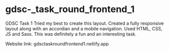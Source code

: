 # gdsc-_task_round_frontend_1
GDSC Task 1
Tried my best to create this layout. Created a fully responsive layout along with an accordian and a mobile navigation. Used HTML, CSS, JS and Sass.
This was definitely a fun and an interesting task.

Website link: gdsctaskroundfrontend1.netlify.app

